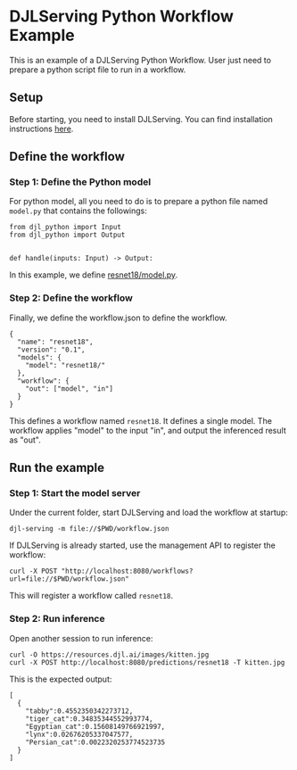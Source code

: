 # DJLServing Python Workflow Example

This is an example of a DJLServing Python Workflow.
User just need to prepare a python script file to run in a workflow.

## Setup

Before starting, you need to install DJLServing. You can find installation instructions
[here](https://github.com/deepjavalibrary/djl-serving#installation).

## Define the workflow

### Step 1: Define the Python model

For python model, all you need to do is to prepare a python file named `model.py` that contains the followings:

```
from djl_python import Input
from djl_python import Output


def handle(inputs: Input) -> Output:
```

In this example, we define [resnet18/model.py](https://github.com/deepjavalibrary/djl-demo/blob/master/djl-serving/workflows/python/resnet18/model.py).

### Step 2: Define the workflow

Finally, we define the workflow.json to define the workflow.

```
{
  "name": "resnet18",
  "version": "0.1",
  "models": {
    "model": "resnet18/"
  },
  "workflow": {
    "out": ["model", "in"]
  }
}
```

This defines a workflow named `resnet18`. It defines a single model. The workflow applies "model" to the input "in",
and output the inferenced result as "out".

## Run the example

### Step 1: Start the model server

Under the current folder, start DJLServing and load the workflow at startup:

```
djl-serving -m file://$PWD/workflow.json
```

If DJLServing is already started, use the management API to register the workflow:

```
curl -X POST "http://localhost:8080/workflows?url=file://$PWD/workflow.json"
```

This will register a workflow called `resnet18`.

### Step 2: Run inference

Open another session to run inference:

```
curl -O https://resources.djl.ai/images/kitten.jpg
curl -X POST http://localhost:8080/predictions/resnet18 -T kitten.jpg
```

This is the expected output:

```
[
  {
    "tabby":0.4552350342273712,
    "tiger_cat":0.34835344552993774,
    "Egyptian_cat":0.15608149766921997,
    "lynx":0.02676205337047577,
    "Persian_cat":0.0022320253774523735
  }
]
```
